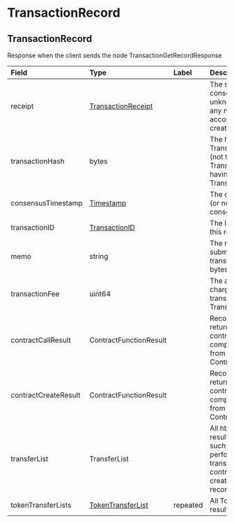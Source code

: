 # TransactionRecord

## TransactionRecord

Response when the client sends the node TransactionGetRecordResponse



| Field | Type | Label | Description |
| :--- | :--- | :--- | :--- |
| receipt | [TransactionReceipt](transactionreceipt.md) |  | The status \(reach consensus, or failed, or is unknown\) and the ID of any new account/file/instance created.  |
| transactionHash | bytes |  | The hash of the Transaction that executed \(not the hash of any Transaction that failed for having a duplicate TransactionID\)  |
| consensusTimestamp | [Timestamp](timestamp.md) |  | The consensus timestamp \(or null if didn't reach consensus yet\)  |
| transactionID | [TransactionID](../basic-types/transactionid.md) |  | The ID of the transaction this record represents  |
| memo | string |  | The memo that was submitted as part of the transaction \(max 100 bytes\)  |
| transactionFee | uint64 |  | The actual transaction fee charged, not the original transactionFee value from TransactionBody  |
| contractCallResult | ContractFunctionResult |  | Record of the value returned by the smart contract function \(if it completed and didn't fail\) from ContractCallTransaction  |
| contractCreateResult | ContractFunctionResult |  | Record of the value returned by the smart contract constructor \(if it completed and didn't fail\) from ContractCreateTransaction  |
| transferList | TransferList |  | All hbar transfers as a result of this transaction, such as fees, or transfers performed by the transaction, or by a smart contract it calls, or by the creation of threshold records that it triggers.  |
| tokenTransferLists | [TokenTransferList](../basic-types/tokentransferlist.md) | repeated | All Token transfers as a result of this transaction  |

